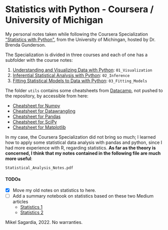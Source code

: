 # Statistics with Python - Coursera / University of Michigan

My personal notes taken while following the Coursera Specialization ["Statistics with Python"](https://www.coursera.org/specializations/statistics-with-python), from the University of Michingan, hosted by Dr. Brenda Gunderson.

The Specialization is divided in three courses and each of one has a subfolder with the course notes:

1. [Understanding and Visualizing Data with Python](https://www.coursera.org/learn/understanding-visualization-data?specialization=statistics-with-python): `01_Visualization` 
3. [Inferential Statistical Analysis with Python](https://www.coursera.org/learn/inferential-statistical-analysis-python?specialization=statistics-with-python): `02_Inference`
4. [Fitting Statistical Models to Data with Python](https://www.coursera.org/learn/fitting-statistical-models-data-python?specialization=statistics-with-python): `03_Fitting_Models`

The folder `utils` contains some cheatsheets from [Datacamp](), not pushed to the repository, by accessible from here:
- [Cheatsheet for Numpy](https://www.datacamp.com/community/blog/python-numpy-cheat-sheet#gs.AK5ZBgE)
- [Cheatsheet for Datawrangling](https://www.datacamp.com/community/blog/pandas-cheat-sheet-python#gs.HPFoRIc)
- [Cheatsheet for Pandas](https://www.datacamp.com/community/blog/python-pandas-cheat-sheet#gs.oundfxM)
- [Cheatsheet for SciPy](https://www.datacamp.com/community/blog/python-scipy-cheat-sheet#gs.JDSg3OI)
- [Cheatsheet for Matplotlib](https://www.datacamp.com/community/blog/python-matplotlib-cheat-sheet#gs.uEKySpY)

In my case, the Coursera Specialization did not bring so much; I learned how to apply some statistical data analysis with pandas and python, since I had more experience with R, regarding statistics. **As far as the theory is concerned, I think that my notes contained in the following file are much more useful**:

`Statistical_Analysis_Notes.pdf`

#### TODOs

- [x] Move my old notes on statistics to here.
- [ ] Add a summary notebook on statistics based on these two Medium articles
  - [Statistics 1](https://medium.com/@jonathan-hui/statistics-i-in-data-science-machine-learning-40444379dd43)
  - [Statistics 2](https://jonathan-hui.medium.com/statistics-ii-in-data-science-machine-learning-d3daad84dae4)


Mikel Sagardia, 2022.
No warranties.